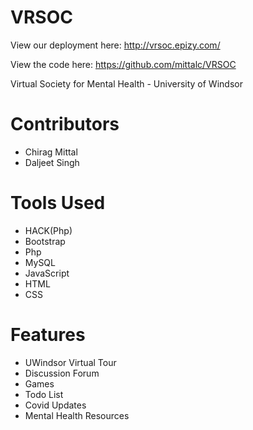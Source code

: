# VRSOC
View our deployment here: 
http://vrsoc.epizy.com/

View the code here:
https://github.com/mittalc/VRSOC

Virtual Society for Mental Health - University of Windsor

# Contributors
* Chirag Mittal
* Daljeet Singh

# Tools Used
* HACK(Php)
* Bootstrap
* Php
* MySQL
* JavaScript
* HTML 
* CSS


# Features
* UWindsor Virtual Tour
* Discussion Forum
* Games
* Todo List
* Covid Updates
* Mental Health Resources
